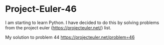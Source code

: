 # Project-Euler-46

I am starting to learn Python. I have decided to do this by solving problems from the project euler (https://projecteuler.net/) list.

My solution to problem 44 https://projecteuler.net/problem=46
